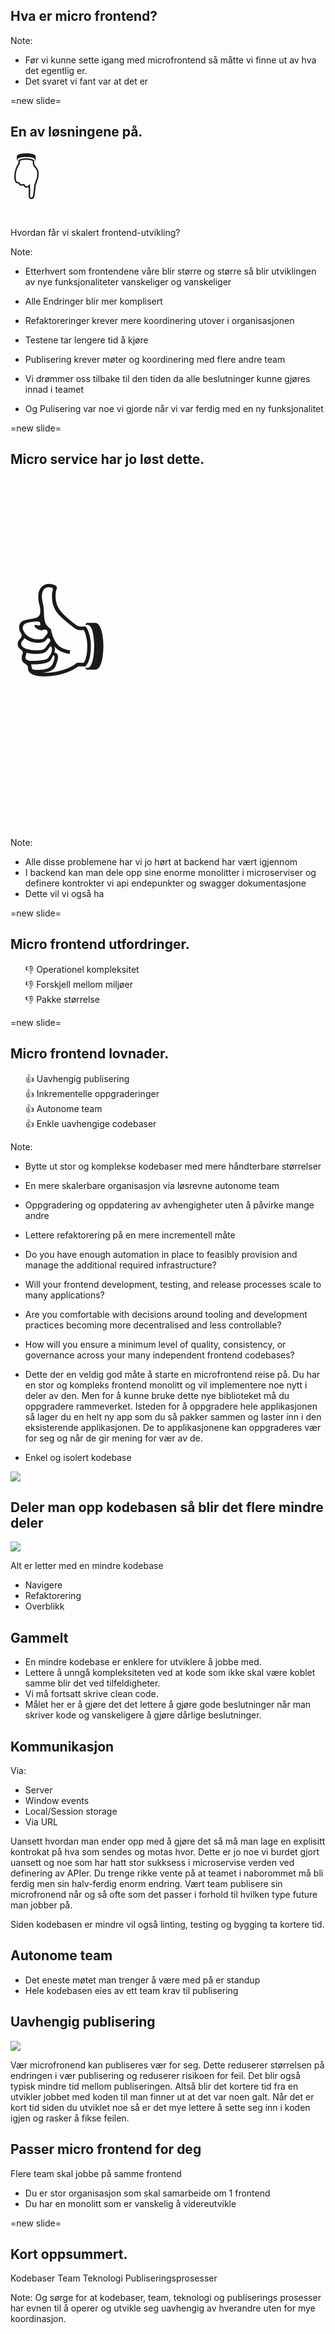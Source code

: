 ## Hva er micro frontend?

Note:

- Før vi kunne sette igang med microfrontend så måtte vi finne ut av hva det egentlig er.
- Det svaret vi fant var at det er

=new slide=

<!-- <img src="https://media.giphy.com/media/ukMiDlCmdv2og/giphy.gif" width="80%"/> -->

## En av løsningene på<span class="dot">.</span></h2> <span style="font-size: 4rem;">👇</span>

<!-- TODO: Understrek og punktum-->

Hvordan får vi skalert frontend-utvikling?

Note:

- Etterhvert som frontendene våre blir større og større så blir utviklingen av nye funksjonaliteter vanskeliger og vanskeliger
- Alle Endringer blir mer komplisert
- Refaktoreringer krever mere koordinering utover i organisasjonen
- Testene tar lengere tid å kjøre
- Publisering krever møter og koordinering med flere andre team

- Vi drømmer oss tilbake til den tiden da alle beslutninger kunne gjøres innad i teamet
- Og Pulisering var noe vi gjorde når vi var ferdig med en ny funksjonalitet

=new slide=

## Micro service har jo løst dette<span class="dot">.</span>

<p style="font-size:10rem" class="fragment fade-in">👍</p>

Note:

- Alle disse problemene har vi jo hørt at backend har vært igjennom
- I backend kan man dele opp sine enorme monolitter i microserviser og definere kontrokter vi api endepunkter og swagger dokumentasjone
- Dette vil vi også ha

=new slide=

<h2 class="underline">Micro frontend utfordringer<span class="dot">.</span></h2>

<ul style="list-style: none">
  <li>👎 Operationel kompleksitet</li>
  <li>👎 Forskjell mellom miljøer</li>
  <li>👎 Pakke størrelse</li>
</ul>

=new slide=

<h2 class="underline">Micro frontend lovnader<span class="dot">.</span></h2>

<ul style="list-style: none">
  <li>👍 Uavhengig publisering</li>
  <li>👍 Inkrementelle oppgraderinger</li>
  <li>👍 Autonome team</li>
  <li>👍 Enkle uavhengige codebaser</li>
</ul>

Note:

- Bytte ut stor og komplekse kodebaser med mere håndterbare størrelser
- En mere skalerbare organisasjon via løsrevne autonome team
- Oppgradering og oppdatering av avhengigheter uten å påvirke mange andre
- Lettere refaktorering på en mere incrementell måte

- Do you have enough automation in place to feasibly provision and manage the additional required infrastructure?
- Will your frontend development, testing, and release processes scale to many applications?
- Are you comfortable with decisions around tooling and development practices becoming more decentralised and less controllable?
- How will you ensure a minimum level of quality, consistency, or governance across your many independent frontend codebases?

- Dette der en veldig god måte å starte en microfrontend reise på. Du har en stor og kompleks frontend monolitt og vil implementere noe nytt i deler av den. Men for å kunne bruke dette nye biblioteket må du oppgradere rammeverket. Isteden for å oppgradere hele applikasjonen så lager du en helt ny app som du så pakker sammen og laster inn i den eksisterende applikasjonen. De to applikasjonene kan oppgraderes vær for seg og når de gir mening for vær av de.

- Enkel og isolert kodebase

<img src="https://media.giphy.com/media/SYXXT4vkT7I4nGWPhI/giphy.gif">

<!-- ## Om man deler opp en monolitt i mindre biter så blir bitene mindre en monolitten -->

## Deler man opp kodebasen så blir det flere mindre deler

<img src="https://media.giphy.com/media/vQqeT3AYg8S5O/giphy.gif"> <!-- .element: class="fragment" -->

<!-- <img src="https://media.giphy.com/media/lJ0JGfNBrRWJVCRChd/giphy.gif"> -->

Alt er letter med en mindre kodebase

- Navigere
- Refaktorering
- Overblikk

## Gammelt

- En mindre kodebase er enklere for utviklere å jobbe med.
- Lettere å unngå kompleksiteten ved at kode som ikke skal være koblet samme blir det ved tilfeldigheter.
- Vi må fortsatt skrive clean code.
- Målet her er å gjøre det det lettere å gjøre gode beslutninger når man skriver kode og vanskeligere å gjøre dårlige beslutninger.

## Kommunikasjon

Via:

- Server
- Window events
- Local/Session storage
- Via URL

Uansett hvordan man ender opp med å gjøre det så må man lage en explisitt kontrokat på hva som sendes og motas hvor. Dette er jo noe vi burdet gjort uansett og noe som har hatt stor sukksess i microservise verden ved definering av APIer. Du trenge rikke vente på at teamet i naborommet må bli ferdig men sin halv-ferdig enorm endring. Vært team publisere sin microfronend når og så ofte som det passer i forhold til hvilken type future man jobber på.

Siden kodebasen er mindre vil også linting, testing og bygging ta kortere tid.

## Autonome team

- Det eneste møtet man trenger å være med på er standup
- Hele kodebasen eies av ett team krav til publisering

## Uavhengig publisering

<img src="https://media.giphy.com/media/uFtywzELtkFzi/giphy.gif">

Vær microfronend kan publiseres vær for seg. Dette reduserer størrelsen på endringen i vær publisering og reduserer risikoen for feil. Det blir også typisk mindre tid mellom publiseringen. Altså blir det kortere tid fra en utvikler jobbet med koden til man finner ut at det var noen galt. Når det er kort tid siden du utviklet noe så er det mye lettere å sette seg inn i koden igjen og rasker å fikse feilen.

## Passer micro frontend for deg

Flere team skal jobbe på samme frontend

- Du er stor organisasjon som skal samarbeide om 1 frontend
- Du har en monolitt som er vanskelig å videreutvikle

=new slide=

<h2 class="underline">Kort oppsummert<span class="dot">.</span></h2>

<div tagCloud>
Kodebaser
Team
Teknologi
Publiseringsprosesser
</div>

Note:
Og sørge for at kodebaser, team, teknologi og publiserings prosesser har evnen til å operer og utvikle seg uavhengig av hverandre uten for mye koordinasjon.
